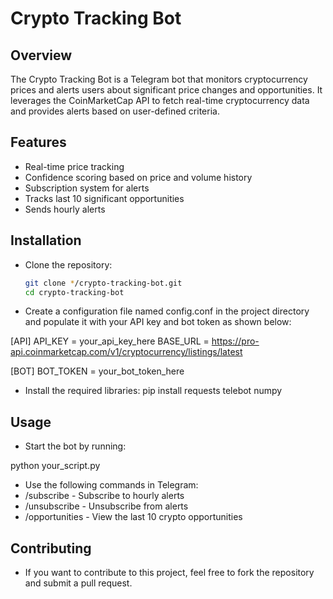 # Crypto Tracking Bot

## Overview

The Crypto Tracking Bot is a Telegram bot that monitors cryptocurrency prices and alerts users about significant price changes and opportunities. It leverages the CoinMarketCap API to fetch real-time cryptocurrency data and provides alerts based on user-defined criteria.

## Features

- Real-time price tracking
- Confidence scoring based on price and volume history
- Subscription system for alerts
- Tracks last 10 significant opportunities
- Sends hourly alerts

## Installation

-  Clone the repository:
   ```bash
   git clone */crypto-tracking-bot.git
   cd crypto-tracking-bot
-  Create a configuration file named config.conf in the project directory and populate it with your API key and bot token as shown below:

[API]
API_KEY = your_api_key_here
BASE_URL = https://pro-api.coinmarketcap.com/v1/cryptocurrency/listings/latest

[BOT]
BOT_TOKEN = your_bot_token_here


-  Install the required libraries:
pip install requests telebot numpy

## Usage

- Start the bot by running:

python your_script.py

- Use the following commands in Telegram:
- /subscribe - Subscribe to hourly alerts
- /unsubscribe - Unsubscribe from alerts
- /opportunities - View the last 10 crypto opportunities

## Contributing
- If you want to contribute to this project, feel free to fork the repository and submit a pull request.
